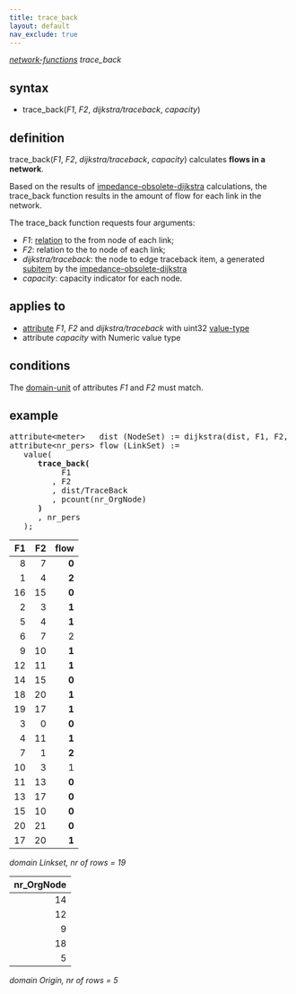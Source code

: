 ```yaml
---
title: trace_back
layout: default
nav_exclude: true
---
```

*[network-functions](network-functions) trace_back*

## syntax

- trace_back(*F1*, *F2*, *dijkstra/traceback*, *capacity*)

## definition

trace_back(*F1*, *F2*, *dijkstra/traceback*, *capacity*) calculates **flows in a network**.

Based on the results of [impedance-obsolete-dijkstra](impedance-obsolete-dijkstra) calculations, the trace_back function results in the amount of flow for each link in the network.

The trace_back function requests four arguments:

- *F1*: [relation](relation) to the from node of each link;
- *F2*: relation to the to node of each link;
- *dijkstra/traceback*: the node to edge traceback item, a generated [subitem](subitem) by the [impedance-obsolete-dijkstra](impedance-obsolete-dijkstra)
- *capacity*: capacity indicator for each node.

## applies to

- [attribute](attribute) *F1*, *F2* and *dijkstra/traceback* with uint32 [value-type](value-type)
- attribute *capacity* with Numeric value type

## conditions

The [domain-unit](domain-unit) of attributes *F1* and *F2* must match.

## example

<pre>
attribute&lt;meter&gt;   dist (NodeSet) := dijkstra(dist, F1, F2, nr_DestNode);
attribute&lt;nr_pers&gt; flow (LinkSet) :=
   value(
      <B>trace_back(</B>
           F1
         , F2
         , dist/TraceBack
         , pcount(nr_OrgNode)
      <B>)</B>
      , nr_pers
   );
</pre>

| F1  | F2  |**flow**|
|----:|----:|-------:|
| 8   | 7   | **0**  |
| 1   | 4   | **2**  |
| 16  | 15  | **0**  |
| 2   | 3   | **1**  |
| 5   | 4   | **1**  |
| 6   | 7   | 2      |
| 9   | 10  | **1**  |
| 12  | 11  | **1**  |
| 14  | 15  | **0**  |
| 18  | 20  | **1**  |
| 19  | 17  | **1**  |
| 3   | 0   | **0**  |
| 4   | 11  | **1**  |
| 7   | 1   | **2**  |
| 10  | 3   | 1      |
| 11  | 13  | **0**  |
| 13  | 17  | **0**  |
| 15  | 10  | **0**  |
| 20  | 21  | **0**  |
| 17  | 20  | **1**  |

*domain Linkset, nr of rows = 19*

| nr_OrgNode |
|-----------:|
| 14         |
| 12         |
| 9          |
| 18         |
| 5          |

*domain Origin, nr of rows = 5*